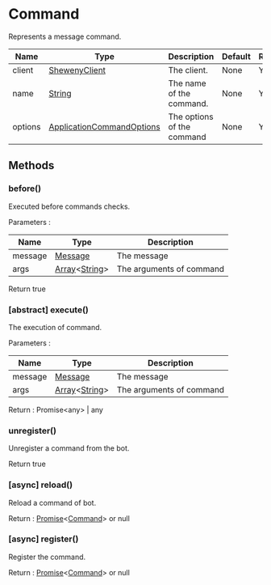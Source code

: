 # Command

Represents a message command.

| Name    | Type                                                                                              | Description                | Default | Required |
| ------- | ------------------------------------------------------------------------------------------------- | -------------------------- | ------- | -------- |
| client  | [ShewenyClient](../classes/ShewenyClient.md)                                                      | The client.                | None    | Yes      |
| name    | [String](https://developer.mozilla.org/en-US/docs/Web/JavaScript/Reference/Global_Objects/String) | The name of the command.   | None    | Yes      |
| options | [ApplicationCommandOptions](../typedef/CommandOptions.md)                                         | The options of the command | None    | Yes      |

## Methods

### before()

Executed before commands checks.

Parameters :

| Name    | Type                                                                                                                                                                                               | Description              |
| ------- | -------------------------------------------------------------------------------------------------------------------------------------------------------------------------------------------------- | ------------------------ |
| message | [Message](https://discord.js.org/#/docs/main/stable/class/Message)                                                                                                                                 | The message              |
| args    | [Array](https://developer.mozilla.org/en-US/docs/Web/JavaScript/Reference/Global_Objects/Array)<[String](https://developer.mozilla.org/en-US/docs/Web/JavaScript/Reference/Global_Objects/String)> | The arguments of command |

Return true

### [abstract] execute()

The execution of command.

Parameters :

| Name    | Type                                                                                                                                                                                               | Description              |
| ------- | -------------------------------------------------------------------------------------------------------------------------------------------------------------------------------------------------- | ------------------------ |
| message | [Message](https://discord.js.org/#/docs/main/stable/class/Message)                                                                                                                                 | The message              |
| args    | [Array](https://developer.mozilla.org/en-US/docs/Web/JavaScript/Reference/Global_Objects/Array)<[String](https://developer.mozilla.org/en-US/docs/Web/JavaScript/Reference/Global_Objects/String)> | The arguments of command |

Return : Promise\<any> | any

### unregister()

Unregister a command from the bot.

Return true

### [async] reload()

Reload a command of bot.

Return : [Promise](https://developer.mozilla.org/en-US/docs/Web/JavaScript/Reference/Global_Objects/Promise)<[Command](.)> or null

### [async] register()

Register the command.

Return : [Promise](https://developer.mozilla.org/en-US/docs/Web/JavaScript/Reference/Global_Objects/Promise)<[Command](.)> or null
